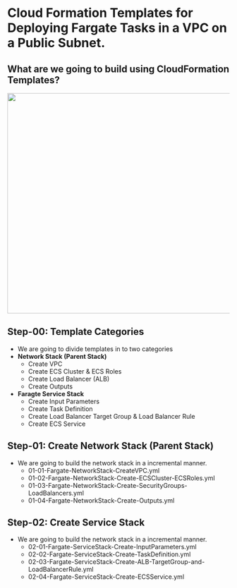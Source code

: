 # Cloud Formation Templates for Deploying Fargate Tasks in a VPC on a Public Subnet.

## What are we going to build using CloudFormation Templates?

<img src="https://github.com/stacksimplify/aws-fargate-ecs-masterclass/blob/master/otherfiles/images/11-ecs-cfn-public-vpc-public-subnet.png" width="1600" height="500">

## Step-00: Template Categories
- We are going to divide templates in to two categories
- **Network Stack (Parent Stack)**
    - Create VPC
    - Create ECS Cluster & ECS Roles
    - Create Load Balancer (ALB)
    - Create Outputs
- **Faragte Service Stack**
    - Create Input Parameters
    - Create Task Definition
    - Create Load Balancer Target Group & Load Balancer Rule
    - Create ECS Service

## Step-01: Create Network Stack (Parent Stack)
- We are going to build the network stack in a incremental manner.     
    - 01-01-Fargate-NetworkStack-CreateVPC.yml
    - 01-02-Fargate-NetworkStack-Create-ECSCluster-ECSRoles.yml
    - 01-03-Fargate-NetworkStack-Create-SecurityGroups-LoadBalancers.yml
    - 01-04-Fargate-NetworkStack-Create-Outputs.yml

## Step-02: Create Service Stack
- We are going to build the network stack in a incremental manner.     
    - 02-01-Fargate-ServiceStack-Create-InputParameters.yml
    - 02-02-Fargate-ServiceStack-Create-TaskDefinition.yml
    - 02-03-Fargate-ServiceStack-Create-ALB-TargetGroup-and-LoadBalancerRule.yml
    - 02-04-Fargate-ServiceStack-Create-ECSService.yml
